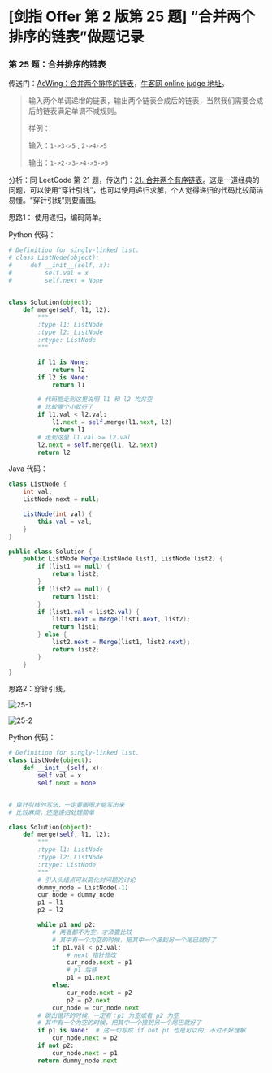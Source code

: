 # [剑指 Offer 第 2 版第 25 题] “合并两个排序的链表”做题记录


### 第 25 题：合并排序的链表

传送门：[AcWing：合并两个排序的链表](https://www.acwing.com/problem/content/34/)，[牛客网 online judge 地址](https://www.nowcoder.com/practice/d8b6b4358f774294a89de2a6ac4d9337?tpId=13&tqId=11169&tPage=1&rp=1&ru=/ta/coding-interviews&qru=/ta/coding-interviews/question-ranking)。

> 输入两个单调递增的链表，输出两个链表合成后的链表，当然我们需要合成后的链表满足单调不减规则。
>
> 样例：
>
> 输入：`1->3->5` , `2->4->5`
> 
> 输出：`1->2->3->4->5->5`

分析：同 LeetCode 第 21 题，传送门：[21. 合并两个有序链表](https://leetcode-cn.com/problems/merge-two-sorted-lists/description/)。这是一道经典的问题，可以使用“穿针引线”，也可以使用递归求解，个人觉得递归的代码比较简洁易懂。“穿针引线”则要画图。

思路1： 使用递归，编码简单。

Python 代码：

```python
# Definition for singly-linked list.
# class ListNode(object):
#     def __init__(self, x):
#         self.val = x
#         self.next = None


class Solution(object):
    def merge(self, l1, l2):
        """
        :type l1: ListNode
        :type l2: ListNode
        :rtype: ListNode
        """

        if l1 is None:
            return l2
        if l2 is None:
            return l1

        # 代码能走到这里说明 l1 和 l2 均非空
        # 比较哪个小就行了
        if l1.val < l2.val:
            l1.next = self.merge(l1.next, l2)
            return l1
        # 走到这里 l1.val >= l2.val
        l2.next = self.merge(l1, l2.next)
        return l2
```

Java 代码：

```java
class ListNode {
    int val;
    ListNode next = null;

    ListNode(int val) {
        this.val = val;
    }
}

public class Solution {
    public ListNode Merge(ListNode list1, ListNode list2) {
        if (list1 == null) {
            return list2;
        }
        if (list2 == null) {
            return list1;
        }
        if (list1.val < list2.val) {
            list1.next = Merge(list1.next, list2);
            return list1;
        } else {
            list2.next = Merge(list1, list2.next);
            return list2;
        }
    }
}
```

思路2：穿针引线。

![25-1](https://liweiwei1419.github.io/images/sword-for-offer/25-1.png)

![25-2](https://liweiwei1419.github.io/images/sword-for-offer/25-2.png)

Python 代码：

```python
# Definition for singly-linked list.
class ListNode(object):
    def __init__(self, x):
        self.val = x
        self.next = None


# 穿针引线的写法，一定要画图才能写出来
# 比较麻烦，还是递归处理简单

class Solution(object):
    def merge(self, l1, l2):
        """
        :type l1: ListNode
        :type l2: ListNode
        :rtype: ListNode
        """
        # 引入头结点可以简化对问题的讨论
        dummy_node = ListNode(-1)
        cur_node = dummy_node
        p1 = l1
        p2 = l2

        while p1 and p2:
            # 两者都不为空，才须要比较
            # 其中有一个为空的时候，把其中一个接到另一个尾巴就好了
            if p1.val < p2.val:
                # next 指针修改
                cur_node.next = p1
                # p1 后移
                p1 = p1.next
            else:
                cur_node.next = p2
                p2 = p2.next
            cur_node = cur_node.next
        # 跳出循环的时候，一定有：p1 为空或者 p2 为空
        # 其中有一个为空的时候，把其中一个接到另一个尾巴就好了
        if p1 is None:  # 这一句写成 if not p1 也是可以的，不过不好理解
            cur_node.next = p2
        if not p2:
            cur_node.next = p1
        return dummy_node.next
```

<script src='https://cdnjs.cloudflare.com/ajax/libs/mathjax/2.7.5/MathJax.js?config=TeX-MML-AM_CHTML' async></script>
<script type="text/x-mathjax-config">
MathJax.Hub.Config({
tex2jax: {
  inlineMath: [['$','$'], ['\\(','\\)']],
  processEscapes: true
  },
displayAlign : "left",
TeX: {
        equationNumbers: {
            autoNumber: "all",
            useLabelIds: true
        }
    },
    "HTML-CSS": {
        linebreaks: {
            automatic: true
        },
        scale: 100,
        styles: {
          ".MathJax_Display": {
            "text-align": "left",
            "width" : "auto",
            "margin": "10px 0px 10px 0px !important",
            "background-color": "#f5f5f5 !important",
            "border-radius": "3px !important",
            border:  "1px solid #ccc !important",
            padding: "5px 5px 5px 5px !important"
          },
          ".MathJax": {
            "background-color": "#f5f5f5 !important",
            padding: "2px 2px 2px 2px !important"
          }
        }
    },
    SVG: {
        linebreaks: {
            automatic: true
        }
    }
});
</script>
